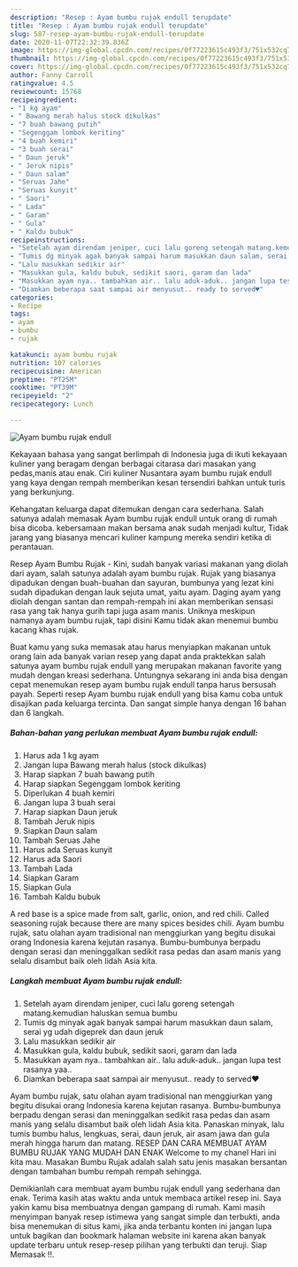 ```yaml
---
description: "Resep : Ayam bumbu rujak endull terupdate"
title: "Resep : Ayam bumbu rujak endull terupdate"
slug: 587-resep-ayam-bumbu-rujak-endull-terupdate
date: 2020-11-07T22:32:39.836Z
image: https://img-global.cpcdn.com/recipes/0f77223615c493f3/751x532cq70/ayam-bumbu-rujak-endull-foto-resep-utama.jpg
thumbnail: https://img-global.cpcdn.com/recipes/0f77223615c493f3/751x532cq70/ayam-bumbu-rujak-endull-foto-resep-utama.jpg
cover: https://img-global.cpcdn.com/recipes/0f77223615c493f3/751x532cq70/ayam-bumbu-rujak-endull-foto-resep-utama.jpg
author: Fanny Carroll
ratingvalue: 4.5
reviewcount: 15768
recipeingredient:
- "1 kg ayam"
- " Bawang merah halus stock dikulkas"
- "7 buah bawang putih"
- "Segenggam lombok keriting"
- "4 buah kemiri"
- "3 buah serai"
- " Daun jeruk"
- " Jeruk nipis"
- " Daun salam"
- "Seruas Jahe"
- "Seruas kunyit"
- " Saori"
- " Lada"
- " Garam"
- " Gula"
- " Kaldu bubuk"
recipeinstructions:
- "Setelah ayam direndam jeniper, cuci lalu goreng setengah matang.kemudian haluskan semua bumbu"
- "Tumis dg minyak agak banyak sampai harum masukkan daun salam, serai yg udah digeprek dan daun jeruk"
- "Lalu masukkan sedikir air"
- "Masukkan gula, kaldu bubuk, sedikit saori, garam dan lada"
- "Masukkan ayam nya.. tambahkan air.. lalu aduk-aduk.. jangan lupa test rasanya yaa.."
- "Diamkan beberapa saat sampai air menyusut.. ready to served♥️"
categories:
- Recipe
tags:
- ayam
- bumbu
- rujak

katakunci: ayam bumbu rujak 
nutrition: 107 calories
recipecuisine: American
preptime: "PT25M"
cooktime: "PT39M"
recipeyield: "2"
recipecategory: Lunch

---
```



![Ayam bumbu rujak endull](https://img-global.cpcdn.com/recipes/0f77223615c493f3/751x532cq70/ayam-bumbu-rujak-endull-foto-resep-utama.jpg)

Kekayaan bahasa yang sangat berlimpah di Indonesia juga di ikuti kekayaan kuliner yang beragam dengan berbagai citarasa dari masakan yang pedas,manis atau enak. Ciri kuliner Nusantara ayam bumbu rujak endull yang kaya dengan rempah memberikan kesan tersendiri bahkan untuk turis yang berkunjung.


Kehangatan keluarga dapat ditemukan dengan cara sederhana. Salah satunya adalah memasak Ayam bumbu rujak endull untuk orang di rumah bisa dicoba. kebersamaan makan bersama anak sudah menjadi kultur, Tidak jarang yang biasanya mencari kuliner kampung mereka sendiri ketika di perantauan.

Resep Ayam Bumbu Rujak - Kini, sudah banyak variasi makanan yang diolah dari ayam, salah satunya adalah ayam bumbu rujak. Rujak yang biasanya dipadukan dengan buah-buahan dan sayuran, bumbunya yang lezat kini sudah dipadukan dengan lauk sejuta umat, yaitu ayam. Daging ayam yang diolah dengan santan dan rempah-rempah ini akan memberikan sensasi rasa yang tak hanya gurih tapi juga asam manis. Uniknya meskipun namanya ayam bumbu rujak, tapi disini Kamu tidak akan menemui bumbu kacang khas rujak.

Buat kamu yang suka memasak atau harus menyiapkan makanan untuk orang lain ada banyak varian resep yang dapat anda praktekkan salah satunya ayam bumbu rujak endull yang merupakan makanan favorite yang mudah dengan kreasi sederhana. Untungnya sekarang ini anda bisa dengan cepat menemukan resep ayam bumbu rujak endull tanpa harus bersusah payah.
Seperti resep Ayam bumbu rujak endull yang bisa kamu coba untuk disajikan pada keluarga tercinta. Dan sangat simple hanya dengan 16 bahan dan 6 langkah.


<!--inarticleads1-->

##### Bahan-bahan yang perlukan membuat Ayam bumbu rujak endull:

1. Harus ada 1 kg ayam
1. Jangan lupa  Bawang merah halus (stock dikulkas)
1. Harap siapkan 7 buah bawang putih
1. Harap siapkan Segenggam lombok keriting
1. Diperlukan 4 buah kemiri
1. Jangan lupa 3 buah serai
1. Harap siapkan  Daun jeruk
1. Tambah  Jeruk nipis
1. Siapkan  Daun salam
1. Tambah Seruas Jahe
1. Harus ada Seruas kunyit
1. Harus ada  Saori
1. Tambah  Lada
1. Siapkan  Garam
1. Siapkan  Gula
1. Tambah  Kaldu bubuk


A red base is a spice made from salt, garlic, onion, and red chili. Called seasoning rujak because there are many spices besides chili. Ayam bumbu rujak, satu olahan ayam tradisional nan menggiurkan yang begitu disukai orang Indonesia karena kejutan rasanya. Bumbu-bumbunya berpadu dengan serasi dan meninggalkan sedikit rasa pedas dan asam manis yang selalu disambut baik oleh lidah Asia kita. 

<!--inarticleads2-->

##### Langkah membuat  Ayam bumbu rujak endull:

1. Setelah ayam direndam jeniper, cuci lalu goreng setengah matang.kemudian haluskan semua bumbu
1. Tumis dg minyak agak banyak sampai harum masukkan daun salam, serai yg udah digeprek dan daun jeruk
1. Lalu masukkan sedikir air
1. Masukkan gula, kaldu bubuk, sedikit saori, garam dan lada
1. Masukkan ayam nya.. tambahkan air.. lalu aduk-aduk.. jangan lupa test rasanya yaa..
1. Diamkan beberapa saat sampai air menyusut.. ready to served♥️


Ayam bumbu rujak, satu olahan ayam tradisional nan menggiurkan yang begitu disukai orang Indonesia karena kejutan rasanya. Bumbu-bumbunya berpadu dengan serasi dan meninggalkan sedikit rasa pedas dan asam manis yang selalu disambut baik oleh lidah Asia kita. Panaskan minyak, lalu tumis bumbu halus, lengkuas, serai, daun jeruk, air asam jawa dan gula merah hingga harum dan matang. RESEP DAN CARA MEMBUAT AYAM BUMBU RUJAK YANG MUDAH DAN ENAK Welcome to my chanel Hari ini kita mau. Masakan Bumbu Rujak adalah salah satu jenis masakan bersantan dengan tambahan bumbu rempah rempah sehingga. 

Demikianlah cara membuat ayam bumbu rujak endull yang sederhana dan enak. Terima kasih atas waktu anda untuk membaca artikel resep ini. Saya yakin kamu bisa membuatnya dengan gampang di rumah. Kami masih menyimpan banyak resep istimewa yang sangat simple dan terbukti, anda bisa menemukan di situs kami, jika anda terbantu konten ini jangan lupa untuk bagikan dan bookmark halaman website ini karena akan banyak update terbaru untuk resep-resep pilihan yang terbukti dan teruji. Siap Memasak !!. 
